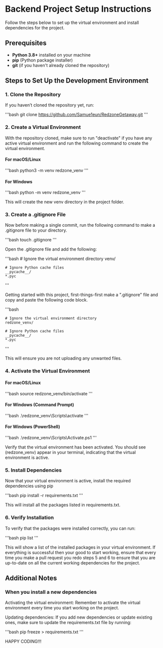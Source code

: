 # Backend Project Setup Instructions

Follow the steps below to set up the virtual environment and install dependencies for the project.

## Prerequisites

- **Python 3.8+** installed on your machine
- **pip** (Python package installer)
- **git** (if you haven't already cloned the repository)

## Steps to Set Up the Development Environment

### 1. Clone the Repository

If you haven’t cloned the repository yet, run:

'''bash
    git clone https://github.com/Samue1eun/RedzoneGetaway.git
'''

### 2. Create a Virtual Environment

With the repository cloned, make sure to run "deactivate" if you have any active virtual environment and run the following command to create the virtual environment.

#### For macOS/Linux

'''bash
    python3 -m venv redzone_venv
'''


#### For Windows
'''bash
    python -m venv redzone_venv
'''

This will create the new venv directory in the project folder. 

### 3. Create a .gitignore File

Now before making a single commit, run the following command to make a .gitignore file to your directory.


'''bash
    touch .gitignore
'''


Open the .gitignore file and add the following:

'''bash
    # Ignore the virtual environment directory
    venv/

    # Ignore Python cache files
    __pycache__/
    *.pyc

'''

Getting started with this project, first-things-first make a ".gitignore" file and copy and paste the following code block.

'''bash

    # Ignore the virtual environment directory
    redzone_venv/

    # Ignore Python cache files
    __pycache__/
    *.pyc
'''

This will ensure you are not uploading any unwanted files. 

### 4. Activate the Virtual Environment

#### For macOS/Linux


'''bash
    source redzone_venv/bin/activate
'''

#### For Windows (Command Prompt)
'''bash
    .\redzone_venv\Scripts\activate
'''

#### For Windows (PowerShell)
'''bash
    .\redzone_venv\Scripts\Activate.ps1
'''

Verify that the virtual environment has been activated. You should see (redzone_venv) appear in your terminal, indicating that the virtual environment is active. 

### 5. Install Dependencies

Now that your virtual environment is active, install the required dependencies using pip

'''bash
    pip install -r requirements.txt
'''

This will install all the packages listed in requirements.txt.

### 6. Verify Installation 

To verify that the packages were installed correctly, you can run:

'''bash
    pip list
'''

This will show a list of the installed packages in your virtual environment. If everything is successful then your good to start working, ensure that every time you make a pull request you redo steps 5 and 6 to ensure that you are up-to-date on all the current working dependencies for the project.

## Additional Notes

### When you install a new dependencies

Activating the virtual environment: Remember to activate the virtual environment every time you start working on the project.

Updating dependencies: If you add new dependencies or update existing ones, make sure to update the requirements.txt file by running:

'''bash
    pip freeze > requirements.txt
'''

HAPPY CODING!!!